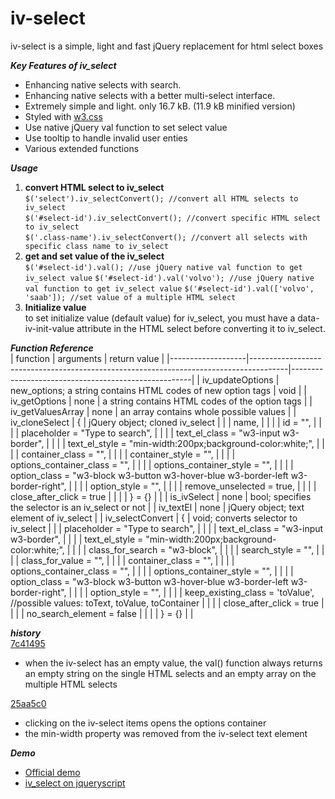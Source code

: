 # iv-select
iv-select is a simple, light and fast jQuery replacement for html select boxes  
  
***Key Features of iv_select***  
* Enhancing native selects with search.  
* Enhancing native selects with a better multi-select interface.  
* Extremely simple and light. only 16.7 kB. (11.9 kB minified version)
* Styled with [w3.css](https://www.w3schools.com/w3css/default.asp)  
* Use native jQuery val function to set select value  
* Use tooltip to handle invalid user enties  
* Various extended functions
  
***Usage***  
1. **convert HTML select to iv_select**  
`$('select').iv_selectConvert(); //convert all HTML selects to iv_select`  
`$('#select-id').iv_selectConvert(); //convert specific HTML select to iv_select`  
`$('.class-name').iv_selectConvert(); //convert all selects with specific class name to iv_select`  
2. **get and set value of the iv_select**  
`$('#select-id').val(); //use jQuery native val function to get iv_select value`
`$('#select-id').val('volvo'); //use jQuery native val function to get iv_select value`
`$('#select-id').val(['volvo', 'saab']); //set value of a multiple HTML select`  
3. **Initialize value**  
to set initialize value (default value) for iv_select, you must have a data-iv-init-value attribute in the HTML select before converting it to iv_select.  
  
***Function Reference***  
| function          | arguments                                                                             | return value                                        |
|-------------------|---------------------------------------------------------------------------------------|-----------------------------------------------------|
| iv_updateOptions  | new_options; a string contains HTML codes of new option tags                          | void                                                |
| iv_getOptions     | none                                                                                  | a string contains HTML codes of the option tags     |
| iv_getValuesArray | none                                                                                  | an array contains whole possible values             |
| iv_cloneSelect    | {                                                                                     | jQuery object; cloned iv_select                     |
|                   |   name,                                                                               |                                                     |
|                   |   id = "",                                                                            |                                                     |
|                   |   placeholder = "Type to search",                                                     |                                                     |
|                   |   text_el_class = "w3-input w3-border",                                               |                                                     |
|                   |   text_el_style = "min-width:200px;background-color:white;",                          |                                                     |
|                   |   container_class = "",                                                               |                                                     |
|                   |   container_style = "",                                                               |                                                     |
|                   |   options_container_class = "",                                                       |                                                     |
|                   |   options_container_style = "",                                                       |                                                     |
|                   |   option_class = "w3-block w3-button w3-hover-blue w3-border-left w3-border-right",   |                                                     |
|                   |   option_style = "",                                                                  |                                                     |
|                   |   remove_unselected = true,                                                           |                                                     |
|                   |   close_after_click = true                                                            |                                                     |
|                   | } = {}                                                                                |                                                     |
| is_ivSelect       | none                                                                                  | bool; specifies the selector is an iv_select or not |
| iv_textEl         | none                                                                                  | jQuery object; text element of iv_select            |
| iv_selectConvert  | {                                                                                     | void; converts selector to iv_select                |
|                   |   placeholder = "Type to search",                                                     |                                                     |
|                   |   text_el_class = "w3-input w3-border",                                               |                                                     |
|                   |   text_el_style = "min-width:200px;background-color:white;",                          |                                                     |
|                   |   class_for_search = "w3-block",                                                      |                                                     |
|                   |   search_style = "",                                                                  |                                                     |
|                   |   class_for_value = "",                                                               |                                                     |
|                   |   container_class = "",                                                               |                                                     |
|                   |   options_container_class = "",                                                       |                                                     |
|                   |   options_container_style = "",                                                       |                                                     |
|                   |   option_class = "w3-block w3-button w3-hover-blue w3-border-left w3-border-right",   |                                                     |
|                   |   option_style = "",                                                                  |                                                     |
|                   |   keep_existing_class = 'toValue', //possible values: toText, toValue, toContainer    |                                                     |
|                   |   close_after_click = true                                                            |                                                     |
|                   |   no_search_element = false                                                           |                                                     |
|                   | } = {}                                                                                |                                                     |
   
***history***  
[7c41495](https://github.com/a-sadegh63/iv-select/commit/7c41495ee821a5be7c83ccdbfe16cd59e9b02d16)
* when the iv-select has an empty value, the val() function always returns an empty string on the single HTML selects and an empty array on the multiple HTML selects  

[25aa5c0](https://github.com/a-sadegh63/iv-select/commit/25aa5c0939c491977fb11ba1d0935d8708865621)
* clicking on the iv-select items opens the options container  
* the min-width property was removed from the iv-select text element    
  
***Demo***  
* <a href="https://iranvba.com/iv_select/" target="_blank">Official demo</a>  
* <a href="https://www.jqueryscript.net/form/enhance-select-searchable-iv.html" target="_blank">iv_select on jqueryscript</a>

